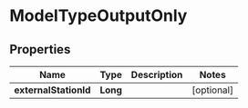 

# ModelTypeOutputOnly

## Properties

Name | Type | Description | Notes
------------ | ------------- | ------------- | -------------
**externalStationId** | **Long** |  |  [optional]



